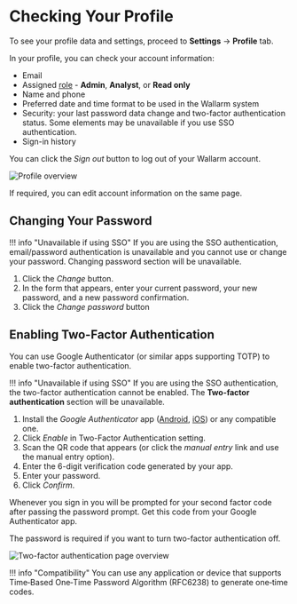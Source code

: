 [link-2fa-android-app]:     https://play.google.com/store/apps/details?id=com.google.android.apps.authenticator2&hl=en
[link-2fa-ios-app]:         https://apps.apple.com/app/google-authenticator/id388497605

[img-profile]:              ../../images/user-guides/settings/profile.png
[img-2fa-page]:             ../../images/user-guides/settings/2fa-page.png

# Checking Your Profile

To see your profile data and settings, proceed to **Settings** → **Profile** tab.

In your profile, you can check your account information:

* Email
* Assigned [role](users.md#user-roles) - **Admin**, **Analyst**, or **Read only**
* Name and phone
* Preferred date and time format to be used in the Wallarm system
* Security: your last password data change and two-factor authentication status. Some elements may be unavailable if you use SSO authentication.
* Sign-in history

You can click the *Sign out* button to log out of your Wallarm account.

![Profile overview][img-profile]

If required, you can edit account information on the same page.

## Changing Your Password

!!! info "Unavailable if using SSO"
    If you are using the SSO authentication, email/password authentication is unavailable and you cannot use or change your password. Changing password section will be unavailable.

1. Click the *Change* button.
1. In the form that appears, enter your current password, your new password, and a new password confirmation.
1. Click the *Change password* button

## Enabling Two-Factor Authentication

You can use Google Authenticator (or similar apps supporting TOTP) to enable two-factor authentication.

!!! info "Unavailable if using SSO"
    If you are using the SSO authentication, the two-factor authentication cannot be enabled. The **Two-factor authentication** section will be unavailable.

1. Install the *Google Authenticator* app ([Android][link-2fa-android-app], [iOS][link-2fa-ios-app]) or any compatible one.
1. Click *Enable* in Two-Factor Authentication setting.
1. Scan the QR code that appears (or click the *manual entry* link and use the manual entry option).
1. Enter the 6-digit verification code generated by your app.
1. Enter your password.
1. Click *Confirm*.

Whenever you sign in you will be prompted for your second factor code after passing the password prompt. Get this code from your Google Authenticator app. 

The password is required if you want to turn two-factor authentication off.

![Two-factor authentication page overview][img-2fa-page]

!!! info "Compatibility"
    You can use any application or device that supports Time‑Based One‑Time Password Algorithm (RFC6238) to generate one‑time codes.
